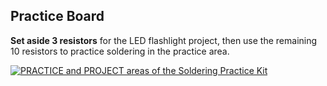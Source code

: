 ## Practice Board

**Set aside 3 resistors** for the LED flashlight project, then use the remaining 10 resistors to practice soldering in the practice area.

<a data-fancybox href="/img/practice/practice-pcb-areas.png">
  <img src="/img/practice/practice-pcb-areas.png" class="img-fluid" alt="PRACTICE and PROJECT areas of the Soldering Practice Kit" />
</a>
